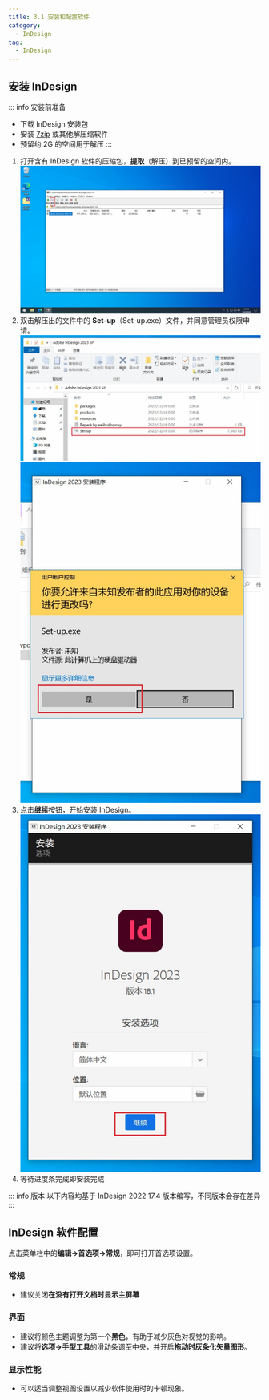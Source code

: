 ```yaml
---
title: 3.1 安装和配置软件
category:
  - InDesign
tag:
  - InDesign
---
```


## 安装 InDesign
::: info 安装前准备
- 下载 InDesign 安装包
- 安装 [7zip](https://www.7-zip.org/) 或其他解压缩软件
- 预留约 2G 的空间用于解压
:::

1. 打开含有 InDesign 软件的压缩包，**提取**（解压）到已预留的空间内。![](../data/Pastedimage20230422014908.jpg)
2. 双击解压出的文件中的 **Set-up**（Set-up.exe）文件，并同意管理员权限申请。![](../data/Pastedimage20230422014940.jpg) ![](../data/Pastedimage20230422015001.jpg)
3. 点击**继续**按钮，开始安装 InDesign。![](../data/Pastedimage20230422015103.jpg)
4. 等待进度条完成即安装完成

::: info 版本
以下内容均基于 InDesign 2022 17.4 版本编写，不同版本会存在差异
:::

## InDesign 软件配置
点击菜单栏中的**编辑->首选项->常规**，即可打开首选项设置。
### 常规
- 建议关闭**在没有打开文档时显示主屏幕**
### 界面
- 建议将颜色主题调整为第一个**黑色**，有助于减少灰色对视觉的影响。
- 建议将**选项->手型工具**的滑动条调至中央，并开启**拖动时灰条化矢量图形**。
### 显示性能
- 可以适当调整视图设置以减少软件使用时的卡顿现象。
